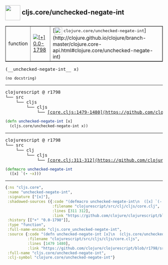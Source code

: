 ## <img width="48px" valign="middle" src="http://i.imgur.com/Hi20huC.png"> cljs.core/unchecked-negate-int

 <table border="1">
<tr>
<td>function</td>
<td><a href="https://github.com/cljsinfo/api-refs/tree/0.0-1798"><img valign="middle" alt="[+] 0.0-1798" src="https://img.shields.io/badge/+-0.0--1798-lightgrey.svg"></a> </td>
<td>
[<img height="24px" valign="middle" src="http://i.imgur.com/1GjPKvB.png"> <samp>clojure.core/unchecked-negate-int</samp>](http://clojure.github.io/clojure/branch-master/clojure.core-api.html#clojure.core/unchecked-negate-int)
</td>
</tr>
</table>

 <samp>
(__unchecked-negate-int__ x)<br>
</samp>

```
(no docstring)
```

---

 <pre>
clojurescript @ r1798
└── src
    └── cljs
        └── cljs
            └── <ins>[core.cljs:1479-1480](https://github.com/clojure/clojurescript/blob/r1798/src/cljs/cljs/core.cljs#L1479-L1480)</ins>
</pre>

```clj
(defn unchecked-negate-int [x]
  (cljs.core/unchecked-negate-int x))
```


---

 <pre>
clojurescript @ r1798
└── src
    └── clj
        └── cljs
            └── <ins>[core.clj:311-312](https://github.com/clojure/clojurescript/blob/r1798/src/clj/cljs/core.clj#L311-L312)</ins>
</pre>

```clj
(defmacro unchecked-negate-int
  ([x] `(- ~x)))
```

---

```clj
{:ns "cljs.core",
 :name "unchecked-negate-int",
 :signature ["[x]"],
 :shadowed-sources ({:code "(defmacro unchecked-negate-int\n  ([x] `(- ~x)))",
                     :filename "clojurescript/src/clj/cljs/core.clj",
                     :lines [311 312],
                     :link "https://github.com/clojure/clojurescript/blob/r1798/src/clj/cljs/core.clj#L311-L312"}),
 :history [["+" "0.0-1798"]],
 :type "function",
 :full-name-encode "cljs.core_unchecked-negate-int",
 :source {:code "(defn unchecked-negate-int [x]\n  (cljs.core/unchecked-negate-int x))",
          :filename "clojurescript/src/cljs/cljs/core.cljs",
          :lines [1479 1480],
          :link "https://github.com/clojure/clojurescript/blob/r1798/src/cljs/cljs/core.cljs#L1479-L1480"},
 :full-name "cljs.core/unchecked-negate-int",
 :clj-symbol "clojure.core/unchecked-negate-int"}

```
